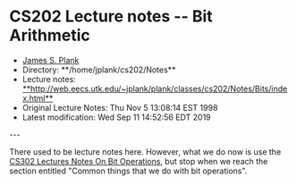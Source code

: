 
# CS202 Lecture notes -- Bit Arithmetic

<UL>
<LI><a href=http://web.eecs.utk.edu/~jplank>James S. Plank</a>
<LI>Directory: **/home/jplank/cs202/Notes**
<LI>Lecture notes:
    <a href=http://web.eecs.utk.edu/~jplank/plank/classes/cs202/Notes/Bits/index.html>
    **http://web.eecs.utk.edu/~jplank/plank/classes/cs202/Notes/Bits/index.html**</a>
<LI> Original Lecture Notes: Thu Nov  5 13:08:14 EST 1998
<LI> Latest modification: 
Wed Sep 11 14:52:56 EDT 2019
</UL>
---

There used to be lecture notes here.  However, what we do now is use
the
<a href=http://web.eecs.utk.edu/~jplank/plank/classes/cs302/Notes/Bits/>CS302 Lectures Notes On Bit Operations</a>, but stop when we reach the section entitled "Common things that we do with bit operations".

 
